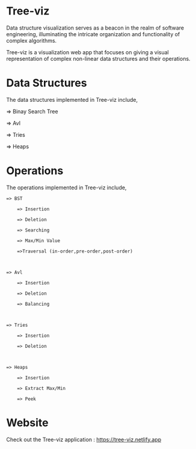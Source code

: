# Tree-viz

Data structure visualization serves as a beacon in the realm of software engineering, illuminating the intricate organization and functionality of complex algorithms.

Tree-viz is a visualization web app that focuses on giving a visual representation of complex non-linear data structures and their operations.

# Data Structures

The data structures implemented in Tree-viz include,

  => Binay Search Tree

  => Avl
  
  => Tries
  
  => Heaps

# Operations

The operations implemented in Tree-viz include,

    => BST

        => Insertion

        => Deletion
    
        => Searching
    
        => Max/Min Value
    
        =>Traversal (in-order,pre-order,post-order)



    => Avl
    
        => Insertion
        
        => Deletion
        
        => Balancing



    => Tries
    
        => Insertion
        
        => Deletion



    => Heaps
    
        => Insertion
        
        => Extract Max/Min
        
        => Peek
    

# Website

Check out the Tree-viz application : https://tree-viz.netlify.app

